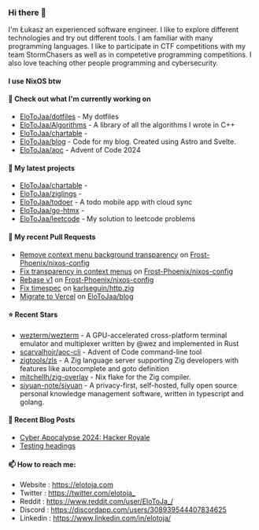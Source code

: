 ### Hi there 👋

I'm Łukasz an experienced software engineer. I like to explore different technologies and try out different tools. I am familiar with many programming languages. I like to participate in CTF competitions with my team StormChasers as well as in competetive programming competitions. I also love teaching other people programming and cybersecurity.

#### I use NixOS btw

#### 👷 Check out what I'm currently working on

- [EloToJaa/dotfiles](https://github.com/EloToJaa/dotfiles) - My dotfiles
- [EloToJaa/Algorithms](https://github.com/EloToJaa/Algorithms) - A library of all the algorithms I wrote in C&#43;&#43;
- [EloToJaa/chartable](https://github.com/EloToJaa/chartable) - 
- [EloToJaa/blog](https://github.com/EloToJaa/blog) - Code for my blog. Created using Astro and Svelte.
- [EloToJaa/aoc](https://github.com/EloToJaa/aoc) - Advent of Code 2024

#### 🌱 My latest projects

- [EloToJaa/chartable](https://github.com/EloToJaa/chartable) - 
- [EloToJaa/ziglings](https://github.com/EloToJaa/ziglings) - 
- [EloToJaa/todoer](https://github.com/EloToJaa/todoer) - A todo mobile app with cloud sync
- [EloToJaa/go-htmx](https://github.com/EloToJaa/go-htmx) - 
- [EloToJaa/leetcode](https://github.com/EloToJaa/leetcode) - My solution to leetcode problems

#### 🔨 My recent Pull Requests

- [Remove context menu background transparency](https://github.com/Frost-Phoenix/nixos-config/pull/51) on [Frost-Phoenix/nixos-config](https://github.com/Frost-Phoenix/nixos-config)
- [Fix transparency in context menus](https://github.com/Frost-Phoenix/nixos-config/pull/50) on [Frost-Phoenix/nixos-config](https://github.com/Frost-Phoenix/nixos-config)
- [Rebase v1](https://github.com/Frost-Phoenix/nixos-config/pull/36) on [Frost-Phoenix/nixos-config](https://github.com/Frost-Phoenix/nixos-config)
- [Fix timespec](https://github.com/karlseguin/http.zig/pull/63) on [karlseguin/http.zig](https://github.com/karlseguin/http.zig)
- [Migrate to Vercel](https://github.com/EloToJaa/blog/pull/167) on [EloToJaa/blog](https://github.com/EloToJaa/blog)

#### ⭐ Recent Stars

- [wezterm/wezterm](https://github.com/wezterm/wezterm) - A GPU-accelerated cross-platform terminal emulator and multiplexer written by @wez and implemented in Rust
- [scarvalhojr/aoc-cli](https://github.com/scarvalhojr/aoc-cli) - Advent of Code command-line tool
- [zigtools/zls](https://github.com/zigtools/zls) - A Zig language server supporting Zig developers with features like autocomplete and goto definition
- [mitchellh/zig-overlay](https://github.com/mitchellh/zig-overlay) - Nix flake for the Zig compiler.
- [siyuan-note/siyuan](https://github.com/siyuan-note/siyuan) - A privacy-first, self-hosted, fully open source personal knowledge management software, written in typescript and golang.

#### 📰 Recent Blog Posts

- [Cyber Apocalypse 2024: Hacker Royale](https://elotoja.com/blog/cyber-apocalypse/)
- [Testing headings](https://elotoja.com/blog/headings/)

#### 📫 How to reach me:
  - Website   : <https://elotoja.com>
  - Twitter   : <https://twitter.com/elotoja_>
  - Reddit    : <https://www.reddit.com/user/EloToJa_/>
  - Discord   : <https://discordapp.com/users/308939544407834625>
  - Linkedin  : <https://www.linkedin.com/in/elotoja/>
